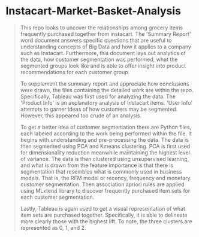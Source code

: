 # Instacart-Market-Basket-Analysis
>This repo looks to uncover the relationships among grocery items frequently purchased together from instacart. The 'Summary Report' word document answers specific questions that are useful to understanding concepts of Big Data and how it applies to a company such as Instacart. Furthermore, this document lays out analytics of the data, how customer segmentation was performed, what the segmented groups look like and is able to offer insight into product recommendations for each customer group. 
>
>To supplement the summary report and appreciate how conclusions were drawn, the files containing the detailed work are within the repo. Specifically, Tableau was first used for analyzing the data. The 'Product Info' is an axplanatory analysis of Instacart items. 'User Info' attempts to garner ideas of how customers may be segmented. However, this appeared too crude of an analysis.
>
>To get a better idea of customer segmentation there are Python files, each labeled according to the work being performed within the file. It begins with understanding and pre-processing the data. The data is then segmented using PCA and Kmeans clustering. PCA is first used for dimensionality reduction meanwhile maintaining the highest level of variance. The data is then clustered using unsupervised learning, and what is drawn from the feature importance is that there is segmentation that resembles what is commonly used in business models. That is, the RFM model or recency, frequency and monetary customer segmentation. Then association apriori rules are applied using MLxtend library to discover frequently purchased item sets for each customer segmentation. 
>
>Lastly, Tableau is again used to get a visual representation of what item sets are purchased together. Specifically, it is able to delineate more clearly those with the highest lift. To note, the three clusters are represented as 0, 1, and 2.
